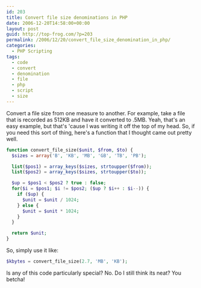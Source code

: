 ```yaml
---
id: 203
title: Convert file size denominations in PHP
date: 2006-12-20T14:58:00+00:00
layout: post
guid: http://top-frog.com/?p=203
permalink: /2006/12/20/convert_file_size_denomination_in_php/
categories:
  - PHP Scripting
tags:
  - code
  - convert
  - denomination
  - file
  - php
  - script
  - size
---
```

Convert a file size from one measure to another. For example, take a file that is recorded as 512KB and have it converted to .5MB. Yeah, that's an easy example, but that's 'cause I was writing it off the top of my head. So, if you need this sort of thing, here's a function that I thought came out pretty well.



``` php
function convert_file_size($unit, $from, $to) {
  $sizes = array('B', 'KB', 'MB', 'GB', 'TB', 'PB');

  list($pos1) = array_keys($sizes, strtoupper($from));
  list($pos2) = array_keys($sizes, strtoupper($to));

  $up = $pos1 < $pos2 ? true : false;
  for($i = $pos1; $i != $pos2; ($up ? $i++ : $i--)) {
    if ($up) { 
      $unit = $unit / 1024; 
    } else { 
      $unit = $unit * 1024; 
    }
  }

  return $unit;
}
```

So, simply use it like:

``` php
$kbytes = convert_file_size(2.7, 'MB', 'KB');
```

Is any of this code particularly special? No. Do I still think its neat? You betcha!